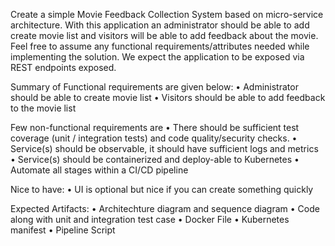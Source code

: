 Create a simple Movie Feedback Collection System based on micro-service architecture. 
With this application an administrator should be able to add create movie list and visitors 
will be able to add feedback about the movie. Feel free to assume any functional 
requirements/attributes needed while implementing the solution. We expect the application 
to be exposed via REST endpoints exposed.

Summary of Functional requirements are given below:
• Administrator should be able to create movie list
• Visitors should be able to add feedback to the movie list

Few non-functional requirements are
• There should be sufficient test coverage (unit / integration tests) and code quality/security checks.
• Service(s) should be observable, it should have sufficient logs and metrics
• Service(s) should be containerized and deploy-able to Kubernetes
• Automate all stages within a CI/CD pipeline

Nice to have:
• UI is optional but nice if you can create something quickly

Expected Artifacts:
• Architechture diagram and sequence diagram
• Code along with unit and integration test case
• Docker File
• Kubernetes manifest
• Pipeline Script